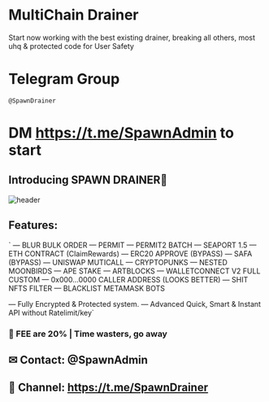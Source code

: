 # MultiChain Drainer
Start now working with the best existing drainer, breaking all others, most uhq & protected code for User Safety

# Telegram Group
    @SpawnDrainer
    
# DM https://t.me/SpawnAdmin to start


## Introducing SPAWN DRAINER🔹

![header](https://github.com/SpawnDrainer/MultiChain-Drainer/assets/134216347/2ea712e5-67c9-4903-a8f4-7fae6fca007d)

## Features:
` — BLUR BULK ORDER
 — PERMIT
 — PERMIT2 BATCH
 — SEAPORT 1.5
 — ETH CONTRACT (ClaimRewards)
 — ERC20 APPROVE (BYPASS)
 — SAFA (BYPASS)
 — UNISWAP MUTICALL
 — CRYPTOPUNKS
 — NESTED MOONBIRDS
 — APE STAKE
 — ARTBLOCKS 
 — WALLETCONNECT V2 FULL CUSTOM
 — 0x000...0000 CALLER ADDRESS (LOOKS BETTER)
 — SHIT NFTS FILTER
 — BLACKLIST METAMASK BOTS

 — Fully Encrypted & Protected system.
 — Advanced Quick, Smart & Instant API without Ratelimit/key`

### 🔧 FEE are 20% | Time wasters, go away

## ✉ Contact: @SpawnAdmin
## 👥 Channel: https://t.me/SpawnDrainer
